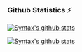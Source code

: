 ### Github Statistics ⚡
[![Syntax's github stats](https://github-readme-stats.vercel.app/api?username=ericwang401&layout=compact&show_icons=true&theme=dark)](https://github.com/ericwang401/github-readme-stats)

[![Syntax's github stats](https://github-readme-stats.vercel.app/api/top-langs/?username=ericwang401&layout=compact&theme=dark)](https://github.com/ericwang401/github-readme-stats)

